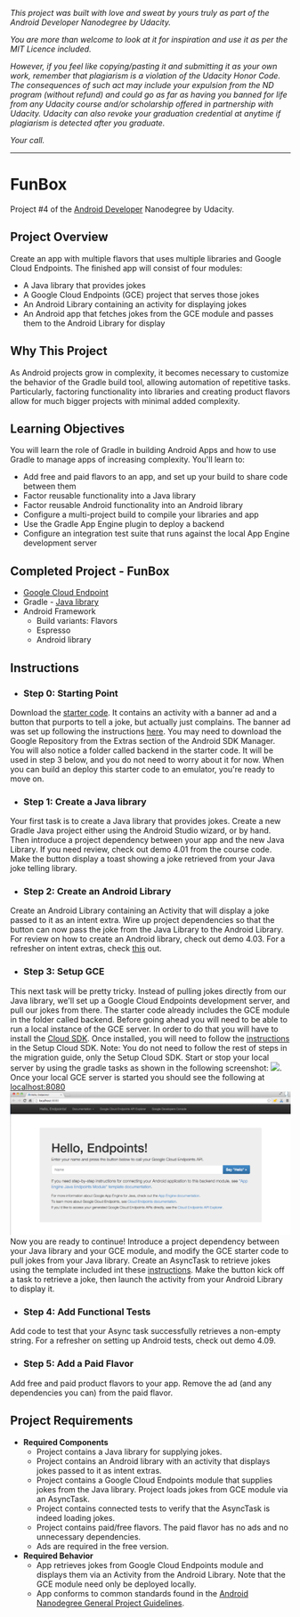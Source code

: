 _This project was built with love and sweat by yours truly as part of the Android Developer Nanodegree by Udacity._

_You are more than welcome to look at it for inspiration and use it as per the MIT Licence included._

_However, if you feel like copying/pasting it and submitting it as your own work, remember that plagiarism is a violation of the Udacity Honor Code. The consequences of such act may include your expulsion from the ND program (without refund) and could go as far as having you banned for life from any Udacity course and/or scholarship offered in partnership with Udacity._
_Udacity can also revoke your graduation credential at anytime if plagiarism is detected after you graduate._

_Your call._

---

# FunBox
Project #4 of the [Android Developer](https://eu.udacity.com/course/android-developer-nanodegree-by-google--nd801) Nanodegree by Udacity.

## Project Overview
Create an app with multiple flavors that uses multiple libraries and Google Cloud Endpoints. The finished app will consist of four modules:
- A Java library that provides jokes
- A Google Cloud Endpoints (GCE) project that serves those jokes
- An Android Library containing an activity for displaying jokes
- An Android app that fetches jokes from the GCE module and passes them to the Android Library for display

## Why This Project
As Android projects grow in complexity, it becomes necessary to customize the behavior of the Gradle build tool, allowing automation of repetitive tasks. Particularly, factoring functionality into libraries and creating product flavors allow for much bigger projects with minimal added complexity.

## Learning Objectives
You will learn the role of Gradle in building Android Apps and how to use Gradle to manage apps of increasing complexity. You'll learn to:
- Add free and paid flavors to an app, and set up your build to share code between them
- Factor reusable functionality into a Java library
- Factor reusable Android functionality into an Android library
- Configure a multi-project build to compile your libraries and app
- Use the Gradle App Engine plugin to deploy a backend
- Configure an integration test suite that runs against the local App Engine development server

## Completed Project - FunBox
* [Google Cloud Endpoint](https://cloud.google.com/endpoints/)
* Gradle - [Java library](https://guides.gradle.org/building-java-libraries/)
* Android Framework
   - Build variants: Flavors
   - Espresso
   - Android library

## Instructions
- ### Step 0: Starting Point
Download the [starter code](https://github.com/udacity/ud867/tree/master/FinalProject). It
contains an activity with a banner ad and a button that purports to tell a
joke, but actually just complains. The banner ad was set up following the
instructions [here](https://developers.google.com/mobile-ads-sdk/docs/admob/android/quick-start).
You may need to download the Google Repository from the Extras section of the
Android SDK Manager.
You will also notice a folder called backend in the starter code. 
It will be used in step 3 below, and you do not need to worry about it for now.
When you can build an deploy this starter code to an emulator, you're ready to
move on.
- ### Step 1: Create a Java library
Your first task is to create a Java library that provides jokes. Create a new
Gradle Java project either using the Android Studio wizard, or by hand. Then
introduce a project dependency between your app and the new Java Library. If
you need review, check out demo 4.01 from the course code.
Make the button display a toast showing a joke retrieved from your Java joke
telling library.
- ### Step 2: Create an Android Library
Create an Android Library containing an Activity that will display a joke
passed to it as an intent extra. Wire up project dependencies so that the
button can now pass the joke from the Java Library to the Android Library.
For review on how to create an Android library, check out demo 4.03. For a
refresher on intent extras, check [this](http://developer.android.com/guide/components/intents-filters.html) out.
- ### Step 3: Setup GCE
This next task will be pretty tricky. Instead of pulling jokes directly from
our Java library, we'll set up a Google Cloud Endpoints development server,
and pull our jokes from there. The starter code already includes the GCE module 
in the folder called backend. 
Before going ahead you will need to be able to run a local instance of the GCE 
server. In order to do that you will have to install the [Cloud SDK](https://cloud.google.com/sdk/docs/).
Once installed, you will need to follow the [instructions](https://cloud.google.com/endpoints/docs/frameworks/java/migrating-android) in the Setup Cloud SDK.
Note: You do not need to follow the rest of steps in the migration guide, only
the Setup Cloud SDK.
Start or stop your local server by using the gradle tasks as shown in the following
screenshot: <img src="/FinalProject/GCE-server-gradle-tasks.png" height="500">.
Once your local GCE server is started you should see the following at 
[localhost:8080](http://localhost:8080)
<img src="https://raw.githubusercontent.com/GoogleCloudPlatform/gradle-appengine-templates/77e9910911d5412e5efede5fa681ec105a0f02ad/doc/img/devappserver-endpoints.png">
Now you are ready to continue!
Introduce a project dependency between your Java library 
and your GCE module, and modify the GCE starter code to pull jokes from your Java library. 
Create an AsyncTask to retrieve jokes using the template included int these 
[instructions](https://github.com/GoogleCloudPlatform/gradle-appengine-templates/tree/77e9910911d5412e5efede5fa681ec105a0f02ad/HelloEndpoints#2-connecting-your-android-app-to-the-backend). 
Make the button kick off a task to retrieve a joke, 
then launch the activity from your Android Library to display it.
- ### Step 4: Add Functional Tests
Add code to test that your Async task successfully retrieves a non-empty
string. For a refresher on setting up Android tests, check out demo 4.09.
- ### Step 5: Add a Paid Flavor
Add free and paid product flavors to your app. Remove the ad (and any
dependencies you can) from the paid flavor.

## Project Requirements
- **Required Components**
  * Project contains a Java library for supplying jokes.
  * Project contains an Android library with an activity that displays jokes passed to it as intent extras. 
  * Project contains a Google Cloud Endpoints module that supplies jokes from the Java library. Project loads jokes from GCE module via an AsyncTask.
  * Project contains connected tests to verify that the AsyncTask is indeed loading jokes.
  * Project contains paid/free flavors. The paid flavor has no ads and no unnecessary dependencies.
  * Ads are required in the free version.
- **Required Behavior**
  * App retrieves jokes from Google Cloud Endpoints module and displays them via an Activity from the Android Library. Note that the GCE module need only be deployed locally.
  * App conforms to common standards found in the [Android Nanodegree General Project Guidelines](http://udacity.github.io/android-nanodegree-guidelines/core.html).



